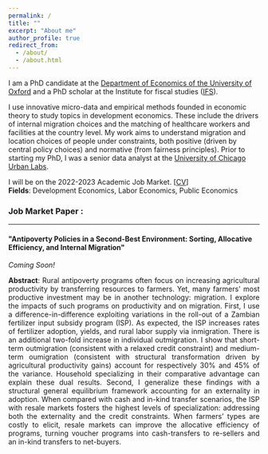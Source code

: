 ```yaml
---
permalink: /
title: ""
excerpt: "About me"
author_profile: true
redirect_from: 
  - /about/
  - /about.html
---
```





I am a PhD candidate at the [Department of Economics of the University of Oxford](https://www.economics.ox.ac.uk/) and a PhD scholar at the Institute for fiscal studies ([IFS](https://ifs.org.uk/)).  
  
I use innovative micro-data and empirical methods founded in economic theory to study topics in development economics. These include the drivers of internal migration choices and the matching of healthcare workers and facilities at the country level. My work aims to understand migration and location choices of people under constraints, both positive (driven by central policy choices) and normative (from fairness principles). Prior to starting my PhD, I was a senior data analyst at the [University of Chicago Urban Labs](https://urbanlabs.uchicago.edu/).  
  
 I will be on the 2022-2023 Academic Job Market. [[CV](http://bzdiop.github.io/files/AboutMe/CV.pdf)]  
 **Fields**: Development Economics, Labor Economics, Public Economics  

### Job Market Paper : 
---

#### "Antipoverty Policies in a Second-Best Environment: Sorting, Allocative  Efficiency, and Internal Migration" 
_Coming Soon!_
<p style='text-align: justify;'>  <b> Abstract</b>:  Rural antipoverty programs often focus on increasing agricultural productivity by transferring resources to farmers. Yet, many farmers' most productive investment may be in another technology: migration. I explore the impacts of such programs on productivity and on migration. First, I use a difference-in-difference exploiting variations in the roll-out of a Zambian fertilizer input subsidy program (ISP). As expected, the ISP increases rates of fertilizer adoption, yields, and rural labor supply via inmigration. 
There is an additional two-fold increase in individual outmigration. I show that short-term outmigration (consistent with a relaxed credit constraint) and medium-term oumigration (consistent with structural transformation driven by agricultural productivity gains) account for respectively 30% and 45% of the variance. Household specializing in their comparative advantage can explain these dual results.
Second, I generalize these findings with a structural general equilibrium framework accounting for an externality in adoption. 
 When compared with cash and in-kind transfer scenarios, the ISP with resale markets fosters the highest levels of specialization: addressing both the externality and the credit constraints. When farmers’ types are costly to elicit, resale markets can improve the allocative efficiency of programs, turning voucher programs into cash-transfers to re-sellers and an in-kind transfers to net-buyers.
</p>
